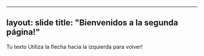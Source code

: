 
---
layout: slide
title: "Bienvenidos a la segunda página!"
---
Tu texto
Utiliza la flecha hacia la izquierda para volver! 
